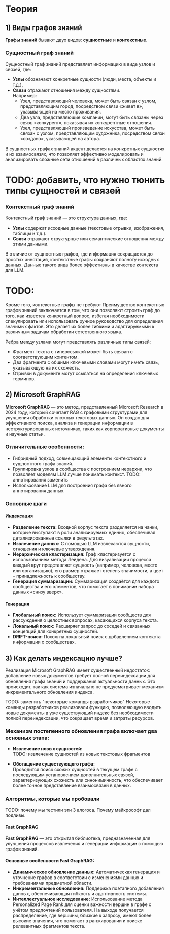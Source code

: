 # Теория

## 1) Виды графов знаний

**Графы знаний** бывают двух видов: **сущностные** и **контекстные**.

### Сущностный граф знаний
Сущностный граф знаний представляет информацию в виде узлов и связей, где:
- **Узлы** обозначают конкретные сущности (люди, места, объекты и т.д.),
- **Связи** отражают отношения между сущностями.  
  Например:
  - Узел, представляющий человека, может быть связан с узлом, представляющим город, посредством связи «живет в», указывающей на место проживания.
  - Два узла, представляющие компании, могут быть связаны через связь «конкурент», показывая их конкурентные отношения.
  - Узел, представляющий произведение искусства, может быть связан с узлом, представляющим художника, посредством связи «создано», указывающей на автора.

В сущностных графах знаний акцент делается на конкретных сущностях и их взаимосвязях, что позволяет эффективно моделировать и анализировать сложные сети отношений в различных областях знаний.

# TODO: добавить, что нужно тюнить типы сущностей и связей

### Контекстный граф знаний
Контекстный граф знаний — это структура данных, где:
- **Узлы** содержат исходные данные (текстовые отрывки, изображения, таблицы и т.д.).
- **Связи** отражают структурные или семантические отношения между этими данными.

В отличие от сущностных графов, где информация сокращается до простых аннотаций, контекстные графы сохраняют полноту исходных данных. Данные такого вида более эффективны в качестве контекста для LLM. 

# TODO:
Кроме того, контекстные графы не требуют 
Преимущество контекстных графов знаний заключается в том, что они позволяют строить граф до того, как известен конкретный вопрос, избегая необходимости спекулировать или использовать ручное руководство для определения значимых фактов. Это делает их более гибкими и адаптируемыми к различным задачам обработки естественного языка.


Ребра между узлами могут представлять различные типы связей:
- Фрагмент текста с гиперссылкой может быть связан с соответствующим контентом.
- Два фрагмента с общими ключевыми словами могут иметь связь, указывающую на их схожесть.
- Отрывки в документе могут ссылаться на определения ключевых терминов.


## 2) Microsoft GraphRAG

**Microsoft GraphRAG** — это метод, представленный Microsoft Research в 2024 году, который сочетает RAG с графовыми структурами для улучшения обработки сложных текстовых данных. Он создан для эффективного поиска, анализа и генерации информации в неструктурированных источниках, таких как корпоративные документы и научные статьи.

### Отличительные особенности:
- Гибридный подход, совмещающий элементы контекстного и сущностного графа знаний.
- Группировка узлов в сообщества с построением иерархии, что позволяет моделям LLM лучше понимать контекст.
TODO: аннотирования заменить
- Использование LLM для построения графа без явного аннотирования данных.

### Основные шаги
#### Индексация
- **Разделение текста:** Входной корпус текста разделяется на чанки, которые выступают в роли анализируемых единиц, обеспечивая детализированные ссылки в результатах.
- **Извлечение данных:** С помощью LLM извлекаются сущности, отношения и ключевые утверждения.
- **Иерархическая кластеризация:** Граф кластеризуется с использованием метода Лейдена. Для визуализации процесса каждый круг представляет сущность (например, человека, место или организацию), его размер отражает степень значимости, а цвет – принадлежность к сообществу.
- **Генерация суммаризации:** Суммаризация создаётся для каждого сообщества и его элементов, что помогает в понимании набора данных «снизу вверх».

#### Генерация
- **Глобальный поиск:** Использует суммаризации сообществ для рассуждения о целостных вопросах, касающихся корпуса текста.
- **Локальный поиск:** Расширяет запрос до соседей и связанных концепций для конкретных сущностей.
- **DRIFT-поиск:** Похож на локальный поиск с добавлением контекста информации о сообществах.

## 3) Как делать индексацию лучше?

Реализация Microsoft GraphRAG имеет существенный недостаток: добавление новых документов требует полной переиндексации для обновления графа знаний и поддержания актуальности данных. Это происходит, так как система изначально не предусматривает механизм инкрементального обновления индекса.

TODO: заменить "некоторые команды рзаработчиков"
Некоторые команды разработчиков реализовали функцию, позволяющую вводить новые документы в уже существующий индекс без необходимости полной переиндексации, что сокращает время и затраты ресурсов.

### Механизм постепенного обновления графа включает два основных этапа:
- **Извлечение новых сущностей:**  
  TODO: извлечение сущностей из новых текстовых фрагментов

- **Обогащение существующего графа:**  
  Проводится поиск схожих сущностей в текущем графе с последующим установлением дополнительных связей, характеризующих схожесть или синонимичность, что обеспечивает более точное представление взаимосвязей в данных.

### Алгоритмы, которые мы пробовали

TODO: почему мы тестили эти 3 алогоса. Почему майкрософт дал подливы.

#### Fast GraphRAG
**Fast GraphRAG** — это открытая библиотека, предназначенная для улучшения процессов извлечения и генерации информации с помощью графов знаний.

#### Основные особенности Fast GraphRAG:
- **Динамическое обновление данных:** Автоматическая генерация и уточнение графов в соответствии с изменениями данных и требованиями предметной области.
- **Инкрементальные обновления:** Поддержка поэтапного добавления данных, обеспечивающая гибкость и адаптивность системы.
- **Интеллектуальное исследование:** Использование метода Personalized Page Rank для оценки важности вершин в графе с учётом предпочтений пользователя. На выходе получается распределение, где вершины, близкие к запросу, имеют более высокие значения, что помогает в ранжировании и поиске релевантных фрагментов текста.
